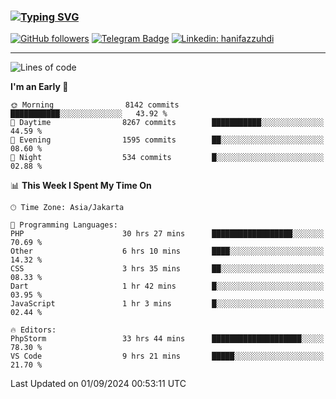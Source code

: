 ### [![Typing SVG](https://readme-typing-svg.herokuapp.com?font=lato&size=22&lines=Hi+There+👋)](https://git.io/typing-svg) 

[![GitHub followers](https://img.shields.io/github/followers/hanifazzuhdi?label=Follow&style=social)](https://github.com/hanifazzuhdi/?tab=follow) 
[![Telegram Badge](https://img.shields.io/badge/-hanif0198-blue?style=social&logo=telegram&link=https://www.t.me/hanif0198/)](https://www.t.me/hanif0198/) 
[![Linkedin: hanifazzuhdi](https://img.shields.io/badge/-hanifazzuhdi-blue?style=flat-square&logo=Linkedin&logoColor=white&link=https://www.linkedin.com/in/hanif-az-zuhdi-69688019b/)](https://www.linkedin.com/in/hanif-az-zuhdi-69688019b/) 

<hr/>

<!--START_SECTION:waka-->
![Lines of code](https://img.shields.io/badge/From%20Hello%20World%20I%27ve%20Written-64.8%20million%20lines%20of%20code-blue)

**I'm an Early 🐤** 

```text
🌞 Morning                8142 commits        ███████████░░░░░░░░░░░░░░   43.92 % 
🌆 Daytime                8267 commits        ███████████░░░░░░░░░░░░░░   44.59 % 
🌃 Evening                1595 commits        ██░░░░░░░░░░░░░░░░░░░░░░░   08.60 % 
🌙 Night                  534 commits         █░░░░░░░░░░░░░░░░░░░░░░░░   02.88 % 
```


📊 **This Week I Spent My Time On** 

```text
🕑︎ Time Zone: Asia/Jakarta

💬 Programming Languages: 
PHP                      30 hrs 27 mins      ██████████████████░░░░░░░   70.69 % 
Other                    6 hrs 10 mins       ████░░░░░░░░░░░░░░░░░░░░░   14.32 % 
CSS                      3 hrs 35 mins       ██░░░░░░░░░░░░░░░░░░░░░░░   08.33 % 
Dart                     1 hr 42 mins        █░░░░░░░░░░░░░░░░░░░░░░░░   03.95 % 
JavaScript               1 hr 3 mins         █░░░░░░░░░░░░░░░░░░░░░░░░   02.44 % 

🔥 Editors: 
PhpStorm                 33 hrs 44 mins      ████████████████████░░░░░   78.30 % 
VS Code                  9 hrs 21 mins       █████░░░░░░░░░░░░░░░░░░░░   21.70 % 
```


 Last Updated on 01/09/2024 00:53:11 UTC
<!--END_SECTION:waka-->
